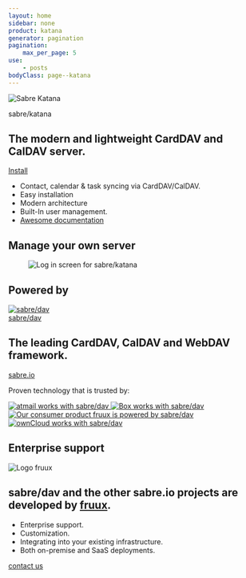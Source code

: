 ```yaml
---
layout: home
sidebar: none
product: katana
generator: pagination
pagination:
    max_per_page: 5
use:
    - posts
bodyClass: page--katana
---
```

<section class="box box--hero">
    <div class="box-wrapper">
        <div class="box-text">
            <img src="{{ site.url }}/img/logo-katana.png" alt="Sabre Katana">
            <p class="prodname--katana">sabre/<span>katana</span></p>
            <h1>The modern and lightweight CardDAV and CalDAV server.</h1>
            <a class="install" href="{{ site.url }}/katana/install">
                <i class="fa fa-download"></i>
                Install
            </a>
        </div>
        <div class="box-list">
        <ul class="sheet-features">
            <li>
                <i class="fa fa-refresh fa-fw"></i>
                Contact, calendar & task syncing via CardDAV/CalDAV.
            </li>
            <li>
                <i class="fa fa-magic fa-fw"></i>
                Easy installation
            </li>
            <li>
                <i class="fa fa-sitemap fa-fw"></i>
                Modern architecture
            </li>
            <li>
                <i class="fa fa-users fa-fw"></i>
                Built-In user management.
            </li>
            <li>
                <a href="{{ site.url }}/katana/install">
                    <i class="fa fa-file-text fa-fw"></i>
                    Awesome documentation
                </a>
            </li>
        </ul>
        </div>
    </div>
    <div class="box-shadow"></div>
</section>

<section class="box box--sandbottom text--center">
    <h1>Manage your own server</h1>
    <figure class="image-cutbottom">
        <img src="{{ site.url }}/img/screen-katana-admin.png" alt="Log in screen for sabre/katana">
    </figure>
    <div class="box-shadow"></div>
</section>

<section class="box box--ice text--center">
    <h1>Powered by</h1>
    <a class="logo" href="{{ site.url }}/">
        <img src="{{ site.url }}/img/logo.png" alt="sabre/dav">
        <br>
        sabre<span>/dav</span>
    </a>
        <h2>The leading CardDAV, CalDAV and WebDAV framework.</h2>
        <a href="http://sabre.io" class="btn">sabre.io</a>
    <div class="panel panel--t panel--trustedby">
        <p>Proven technology that is trusted by:</p>
        <a href="https://www.atmail.com" title="sabre/dav is trusted by atmail.">
            <img src="{{ site.url }}/img/trusted/atmail.png" alt="atmail works with sabre/dav">
        </a>
        <a href="http://tech.blog.box.com/2014/10/in-search-of-an-open-source-webdav-solution/" title="sabre/dav is trusted by Box.">
            <img src="{{ site.url }}/img/trusted/box.png" alt="Box works with sabre/dav">
        </a>
        <a href="https://fruux.com" title="sabre/dav is developed by fruux.">
            <img src="{{ site.url }}/img/trusted/fruux.png" alt="Our consumer product fruux is powered by sabre/dav">
        </a>
        <a href="http://owncloud.org" title="sabre/dav is trusted by ownCloud.">
            <img src="{{ site.url }}/img/trusted/owncloud.png" alt="ownCloud works with sabre/dav">
        </a>
    </div>
</section>

<section class="box box--sand box--katanasupport text--center">
    <h1>Enterprise support</h1>
    <img src="{{ site.url }}/img/trusted/fruux.png" alt="Logo fruux">
    <div class="box-wrapper">
        <h2>
            sabre/dav and the other sabre.io projects are developed by
            <a href="https://fruux.com" title="Visit the fruux website">fruux</a>.
        </h2>
        <ul>
            <li>Enterprise support.</li>
            <li>Customization.</li>
            <li>Integrating into your existing infrastructure.</li>
            <li>Both on-premise and SaaS deployments.</li>
        </ul>
    </div>
    <p>
        <a href="mailto:sales@fruux.com" class="btn">contact us</a>
    </p>
</section>
